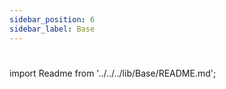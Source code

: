 ```yaml
---
sidebar_position: 6
sidebar_label: Base
---
```

#

import Readme from '../../../lib/Base/README.md';

<Readme />
